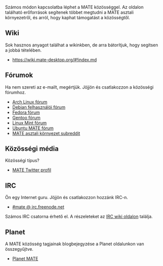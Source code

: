 <!--
.. link:
.. description:
.. tags: Fórumok,Wiki,IRC,Planet
.. date: 2011-12-05 07:14:07
.. title: Közösség
.. slug: community
-->

Számos módon kapcsolatba léphet a MATE közösséggel. Az oldalon található
erőforrások segítenek többet megtudni a MATE asztali környezetről, és arról,
hogy kaphat támogatást a közösségtől.

## Wiki

Sok hasznos anyagot találhat a wikinkben, de arra bátorítjuk, hogy segítsen
a jobbá tételében.

  * <https://wiki.mate-desktop.org/#!index.md>

## Fórumok

Ha nem szereti az e-mailt, megértjük. Jöjjön és csatlakozzon a közösségi fórumhoz.

  * [Arch Linux fórum](https://bbs.archlinux.org/)
  * [Debian felhasználói fórum](http://forums.debian.net/)
  * [Fedora fórum](https://fedoraforum.org/)
  * [Gentoo fórum](https://forums.gentoo.org/)
  * [Linux Mint fórum](https://forums.linuxmint.com/)
  * [Ubuntu MATE fórum](https://ubuntu-mate.community)
  * [MATE asztali környezet subreddit](https://www.reddit.com/r/MATEDesktop)

## Közösségi média

Közösségi típus?

  * [MATE Twitter profil](https://twitter.com/mate_desktop) 

## IRC

Ön egy Internet guru. Jöjjön és csatlakozzon hozzánk IRC-n.

  * [#mate @ irc.freenode.net](https://webchat.freenode.net/?channels=#mate)

Számos IRC csatorna érhető el. A részeleteket az
[IRC wiki oldalon](https://wiki.mate-desktop.org/#!pages/irc.md) találja.

## Planet

A MATE közösség tagjainak blogbejegyzése a Planet oldalunkon van összegyűjtve.

  * [Planet MATE](https://planet.mate-desktop.org)

